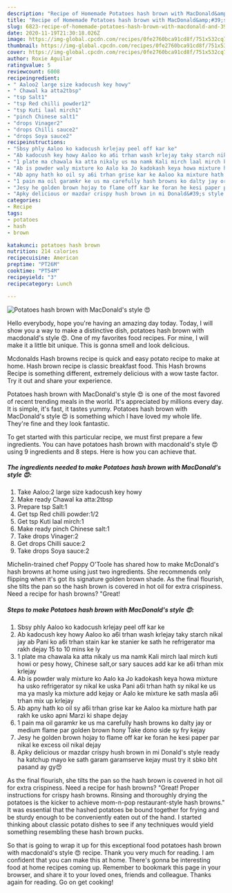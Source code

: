 ```yaml
---
description: "Recipe of Homemade Potatoes hash brown with MacDonald&amp;#39;s style 😍"
title: "Recipe of Homemade Potatoes hash brown with MacDonald&amp;#39;s style 😍"
slug: 6823-recipe-of-homemade-potatoes-hash-brown-with-macdonald-and-39-s-style
date: 2020-11-19T21:30:18.026Z
image: https://img-global.cpcdn.com/recipes/0fe2760bca91cd8f/751x532cq70/potatoes-hash-brown-with-macdonalds-style-😍-recipe-main-photo.jpg
thumbnail: https://img-global.cpcdn.com/recipes/0fe2760bca91cd8f/751x532cq70/potatoes-hash-brown-with-macdonalds-style-😍-recipe-main-photo.jpg
cover: https://img-global.cpcdn.com/recipes/0fe2760bca91cd8f/751x532cq70/potatoes-hash-brown-with-macdonalds-style-😍-recipe-main-photo.jpg
author: Roxie Aguilar
ratingvalue: 5
reviewcount: 6008
recipeingredient:
- " Aaloo2 large size kadocush key howy"
- " Chawal ka atta2tbsp"
- "tsp Salt1"
- "tsp Red chilli powder12"
- "tsp Kuti laal mirch1"
- "pinch Chinese salt1"
- "drops Vinager2"
- "drops Chilli sauce2"
- "drops Soya sauce2"
recipeinstructions:
- "Sbsy phly Aaloo ko kadocush krlejay peel off kar ke"
- "Ab kadocush key howy Aaloo ko a6i trhan wash krlejay taky starch nikal jay ab Pani ko a6i trhan stain kar ke stanier ke sath he refrigerator ma rakh dejay 15 to 10 mins ke ly"
- "1 plate ma chawala ka atta nikaly us ma namk Kali mirch laal mirch kuti howi or pesy howy, Chinese salt,or sary sauces add kar ke a6i trhan mix krlejay"
- "Ab is powder waly mixture ko Aalo ka Jo kadokash keya howa mixture ha usko refrigerator sy nikal ke uska Pani a6i trhan hath sy nikal ke us ma ya masly ka mixture add kejay or Aalo ke mixture ke sath masla a6i trhan mix up krlejay"
- "Ab apny hath ko oil sy a6i trhan grise kar ke Aaloo ka mixture hath par rakh ke usko apni Marzi ki shape dejay"
- "1 pain ma oil garamkr ke us ma carefully hash browns ko dalty jay or medium flame par golden brown hony Take dono side sy fry kejay"
- "Jesy he golden brown hojay to flame off kar ke foran he kesi paper par nikal ke excess oil nikal dejay"
- "Apky delicious or mazdar crispy hush brown in mi Donald&#39;s style ready ha katchup mayo ke sath garam garamserve kejay must try it sbko bht pasand ay gy😍"
categories:
- Recipe
tags:
- potatoes
- hash
- brown

katakunci: potatoes hash brown 
nutrition: 214 calories
recipecuisine: American
preptime: "PT26M"
cooktime: "PT54M"
recipeyield: "3"
recipecategory: Lunch

---
```



![Potatoes hash brown with MacDonald&#39;s style 😍](https://img-global.cpcdn.com/recipes/0fe2760bca91cd8f/751x532cq70/potatoes-hash-brown-with-macdonalds-style-😍-recipe-main-photo.jpg)

Hello everybody, hope you're having an amazing day today. Today, I will show you a way to make a distinctive dish, potatoes hash brown with macdonald&#39;s style 😍. One of my favorites food recipes. For mine, I will make it a little bit unique. This is gonna smell and look delicious.

Mcdonalds Hash browns recipe is quick and easy potato recipe to make at home. Hash brown recipe is classic breakfast food. This Hash browns Recipe is something different, extremely delicious with a wow taste factor. Try it out and share your experience.

Potatoes hash brown with MacDonald&#39;s style 😍 is one of the most favored of recent trending meals in the world. It's appreciated by millions every day. It is simple, it's fast, it tastes yummy. Potatoes hash brown with MacDonald&#39;s style 😍 is something which I have loved my whole life. They're fine and they look fantastic.


To get started with this particular recipe, we must first prepare a few ingredients. You can have potatoes hash brown with macdonald&#39;s style 😍 using 9 ingredients and 8 steps. Here is how you can achieve that.

<!--inarticleads1-->

##### The ingredients needed to make Potatoes hash brown with MacDonald&#39;s style 😍:

1. Take  Aaloo:2 large size kadocush key howy
1. Make ready  Chawal ka atta:2tbsp
1. Prepare tsp Salt:1
1. Get tsp Red chilli powder:1/2
1. Get tsp Kuti laal mirch:1
1. Make ready pinch Chinese salt:1
1. Take drops Vinager:2
1. Get drops Chilli sauce:2
1. Take drops Soya sauce:2


Michelin-trained chef Poppy O&#39;Toole has shared how to make McDonald&#39;s hash browns at home using just two ingredients. She recommends only flipping when it&#39;s got its signature golden brown shade. As the final flourish, she tilts the pan so the hash brown is covered in hot oil for extra crispiness. Need a recipe for hash browns? &#34;Great! 

<!--inarticleads2-->

##### Steps to make Potatoes hash brown with MacDonald&#39;s style 😍:

1. Sbsy phly Aaloo ko kadocush krlejay peel off kar ke
1. Ab kadocush key howy Aaloo ko a6i trhan wash krlejay taky starch nikal jay ab Pani ko a6i trhan stain kar ke stanier ke sath he refrigerator ma rakh dejay 15 to 10 mins ke ly
1. 1 plate ma chawala ka atta nikaly us ma namk Kali mirch laal mirch kuti howi or pesy howy, Chinese salt,or sary sauces add kar ke a6i trhan mix krlejay
1. Ab is powder waly mixture ko Aalo ka Jo kadokash keya howa mixture ha usko refrigerator sy nikal ke uska Pani a6i trhan hath sy nikal ke us ma ya masly ka mixture add kejay or Aalo ke mixture ke sath masla a6i trhan mix up krlejay
1. Ab apny hath ko oil sy a6i trhan grise kar ke Aaloo ka mixture hath par rakh ke usko apni Marzi ki shape dejay
1. 1 pain ma oil garamkr ke us ma carefully hash browns ko dalty jay or medium flame par golden brown hony Take dono side sy fry kejay
1. Jesy he golden brown hojay to flame off kar ke foran he kesi paper par nikal ke excess oil nikal dejay
1. Apky delicious or mazdar crispy hush brown in mi Donald&#39;s style ready ha katchup mayo ke sath garam garamserve kejay must try it sbko bht pasand ay gy😍


As the final flourish, she tilts the pan so the hash brown is covered in hot oil for extra crispiness. Need a recipe for hash browns? &#34;Great! Proper instructions for crispy hash browns. Rinsing and thoroughly drying the potatoes is the kicker to achieve mom-n-pop restaurant-style hash browns.&#34; It was essential that the hashed potatoes be bound together for frying and be sturdy enough to be conveniently eaten out of the hand. I started thinking about classic potato dishes to see if any techniques would yield something resembling these hash brown pucks. 

So that is going to wrap it up for this exceptional food potatoes hash brown with macdonald&#39;s style 😍 recipe. Thank you very much for reading. I am confident that you can make this at home. There's gonna be interesting food at home recipes coming up. Remember to bookmark this page in your browser, and share it to your loved ones, friends and colleague. Thanks again for reading. Go on get cooking!
